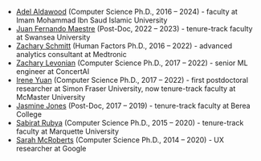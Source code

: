 - [Adel Aldawood](https://www.linkedin.com/in/adelaldawood/) (Computer Science Ph.D., 2016 – 2024) - faculty at Imam Mohammad Ibn Saud Islamic University
- [Juan Fernando Maestre](http://juanfernandomaestre.com/wp/) (Post-Doc, 2022 – 2023) - tenure-track faculty at Swansea University
- [Zachary Schmitt](https://www.linkedin.com/in/zach-schmitt-43889080/) (Human Factors Ph.D., 2016 – 2022) - advanced analytics consultant at Medtronic
- [Zachary Levonian](https://www.linkedin.com/in/zachary-levonian-376b56a0/) (Computer Science Ph.D., 2017 – 2022) - senior ML engineer at ConcertAI
- [Irene Yuan](https://ireneyeyuan.me/) (Computer Science Ph.D., 2017 – 2022) - first postdoctoral researcher at Simon Fraser University, now tenure-track faculty at McMaster University
- [Jasmine Jones](https://www.linkedin.com/in/jazzij/) (Post-Doc, 2017 – 2019) - tenure-track faculty at Berea College
- [Sabirat Rubya](https://www.linkedin.com/in/sabirat-rubya-654959111/) (Computer Science Ph.D., 2015 – 2020) - tenure-track faculty at Marquette University
- [Sarah McRoberts](https://www.linkedin.com/in/sarah-mcroberts-788a4978/) (Computer Science Ph.D., 2014 – 2020) - UX researcher at Google